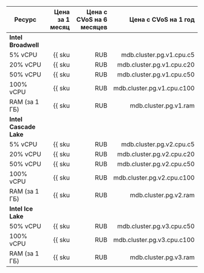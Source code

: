 
| Ресурс        | Цена за 1 месяц                                       | Цена с CVoS на 6 месяцев                                                           | Цена с CVoS на 1 год                                                               |
|---------------|------------------------------------------------------:|-----------------------------------------------------------------------------------:|-----------------------------------------------------------------------------------:|
| **Intel Broadwell**                                                                                                                                                                                                                             |
| 5% vCPU       | {{ sku|RUB|mdb.cluster.pg.v1.cpu.c5|month|string }}   | −                                                                                  | −                                                                                  |
| 20% vCPU      | {{ sku|RUB|mdb.cluster.pg.v1.cpu.c20|month|string }}  | −                                                                                  | −                                                                                  |
| 50% vCPU      | {{ sku|RUB|mdb.cluster.pg.v1.cpu.c50|month|string }}  | −                                                                                  | −                                                                                  |
| 100% vCPU     | {{ sku|RUB|mdb.cluster.pg.v1.cpu.c100|month|string }} | −                                                                                  | −                                                                                  |
| RAM (за 1 ГБ) | {{ sku|RUB|mdb.cluster.pg.v1.ram|month|string }}      | −                                                                                  | −                                                                                  |
| **Intel Cascade Lake**                                                                                                                                                                                                                          |
| 5% vCPU       | {{ sku|RUB|mdb.cluster.pg.v2.cpu.c5|month|string }}   | −                                                                                  | −                                                                                  |
| 20% vCPU      | {{ sku|RUB|mdb.cluster.pg.v2.cpu.c20|month|string }}  | −                                                                                  | −                                                                                  |
| 50% vCPU      | {{ sku|RUB|mdb.cluster.pg.v2.cpu.c50|month|string }}  | −                                                                                  | −                                                                                  |
| 100% vCPU     | {{ sku|RUB|mdb.cluster.pg.v2.cpu.c100|month|string }} | {{ sku|RUB|v1.commitment.selfcheckout.m6.mdb.pg.cpu.c100.v2|month|string }} (-15%) | {{ sku|RUB|v1.commitment.selfcheckout.y1.mdb.pg.cpu.c100.v2|month|string }} (-22%) |
| RAM (за 1 ГБ) | {{ sku|RUB|mdb.cluster.pg.v2.ram|month|string }}      | {{ sku|RUB|v1.commitment.selfcheckout.m6.mdb.pg.ram.v2|month|string }} (-15%)      | {{ sku|RUB|v1.commitment.selfcheckout.y1.mdb.pg.ram.v2|month|string }} (-22%)      |
| **Intel Ice Lake**                                                                                                                                                                                                                              |
| 50% vCPU      | {{ sku|RUB|mdb.cluster.pg.v3.cpu.c50|month|string }}  | −                                                                                  | −                                                                                  |
| 100% vCPU     | {{ sku|RUB|mdb.cluster.pg.v3.cpu.c100|month|string }} | {{ sku|RUB|v1.commitment.selfcheckout.m6.mdb.pg.cpu.c100.v3|month|string }} (-15%) | {{ sku|RUB|v1.commitment.selfcheckout.y1.mdb.pg.cpu.c100.v3|month|string }} (-22%) |
| RAM (за 1 ГБ) | {{ sku|RUB|mdb.cluster.pg.v3.ram|month|string }}      | {{ sku|RUB|v1.commitment.selfcheckout.m6.mdb.pg.ram.v3|month|string }} (-15%)      | {{ sku|RUB|v1.commitment.selfcheckout.y1.mdb.pg.ram.v3|month|string }} (-22%)      |


